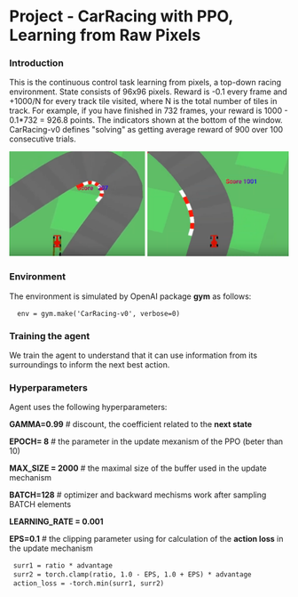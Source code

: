 # Project - CarRacing with PPO, Learning from Raw Pixels 

### Introduction

This is the continuous control task learning from pixels, a top-down racing environment. 
State consists of 96x96 pixels. Reward is -0.1 every frame and +1000/N for every track tile visited, 
where N is the total number of tiles in track. For example, if you have finished in 732 frames, 
your reward is 1000 - 0.1\*732 = 926.8 points. The indicators shown at the bottom of the window. 
CarRacing-v0 defines "solving" as getting average reward of 900 over 100 consecutive trials.

![](images/plot_Reward_200-1000.png)

### Environment
The environment is simulated by OpenAI package __gym__ as follows:

      env = gym.make('CarRacing-v0', verbose=0)
      
### Training the agent

We train the agent to understand that it can use information from its surroundings to inform the next best action.

### Hyperparameters

Agent uses the following hyperparameters:

**GAMMA=0.99** # discount, the coefficient related to the **next state**  

**EPOCH= 8** # the parameter in the update mexanism of the PPO  (beter than 10)

**MAX_SIZE = 2000** # the maximal size of the buffer used in the update mechanism

**BATCH=128**  # optimizer and backward mechisms work after sampling BATCH elements

**LEARNING_RATE = 0.001**

**EPS=0.1** # the clipping parameter using for calculation of the **action loss** in the update mechanism 

     surr1 = ratio * advantage
     surr2 = torch.clamp(ratio, 1.0 - EPS, 1.0 + EPS) * advantage
     action_loss = -torch.min(surr1, surr2)
